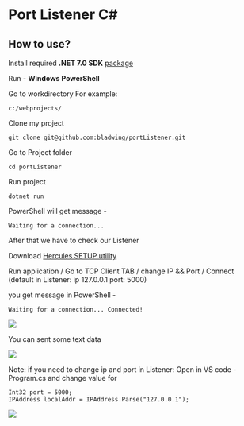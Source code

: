 # Port Listener C#

## How to use?


Install required **.NET 7.0 SDK** [package](https://dotnet.microsoft.com/en-us/download/dotnet/thank-you/sdk-7.0.100-windows-x64-installer) 


Run - **Windows PowerShell**

Go to workdirectory 
For example:

```
c:/webprojects/
```

Clone my project

```
git clone git@github.com:bladwing/portListener.git
```

Go to Project folder
```
cd portListener
```

Run project
```
dotnet run
```

PowerShell will get message - 

`Waiting for a connection...`


After that we have to check our Listener

Download [Hercules SETUP utility ](https://www.hw-group.com/software/hercules-setup-utility)

Run application / Go to TCP Client TAB / change IP && Port / Connect (default in Listener: ip 127.0.0.1  port: 5000)

you get message in PowerShell -

`Waiting for a connection... Connected!`

![](https://i.imgur.com/csVLimW.png)

You can sent some text data 


![](https://i.imgur.com/KmYcpaw.png)



Note: if you need to change ip and port in Listener: Open in VS code - Program.cs and change value for 

```
Int32 port = 5000;
IPAddress localAddr = IPAddress.Parse("127.0.0.1");
```

![](https://i.imgur.com/yM9d5wD.png)

